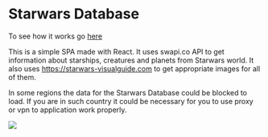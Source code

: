 # Starwars Database

To see how it works go [here](https://yoffic.github.io/star-db/)


This is a simple SPA made with React. It uses swapi.co API to get information about starships, creatures and planets from Starwars world. It also uses https://starwars-visualguide.com to get appropriate images for all of them. 

In some regions the data for the Starwars Database could be blocked to load. If you are in such country it could be necessary for you to use proxy or vpn to application work properly.

![](star-db.gif)
